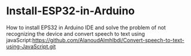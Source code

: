 # Install-ESP32-in-Arduino
How to install EPS32 in Arduino IDE and solve the problem of not recognizing the device
and convert speech to text using javaScript:https://github.com/AlanoudAlmhlbdi/Convert-speech-to-text-using-JavaScript.git

